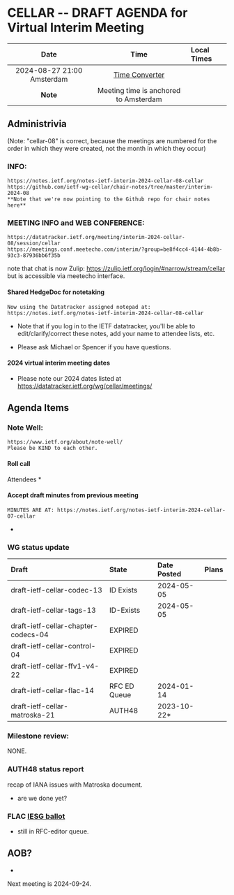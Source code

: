 # CELLAR -- DRAFT AGENDA for Virtual Interim Meeting

| Date |Time | Local Times |
|:------:|:-----------:|:------|
|2024-08-27 21:00 Amsterdam |[Time Converter](https://savvytime.com/converter/netherlands-amsterdam-to-utc-ny-new-york-city-ca-san-francisco/jun-22-2021/9pm)|
| **Note** | Meeting time is anchored to Amsterdam |

## Administrivia

(Note: "cellar-08" is correct, because the meetings are numbered for the order in which they were created, not the month in which they occur)

### INFO:
    https://notes.ietf.org/notes-ietf-interim-2024-cellar-08-cellar
    https://github.com/ietf-wg-cellar/chair-notes/tree/master/interim-2024-08
    **Note that we're now pointing to the Github repo for chair notes here**

### MEETING INFO and WEB CONFERENCE:
    https://datatracker.ietf.org/meeting/interim-2024-cellar-08/session/cellar
    https://meetings.conf.meetecho.com/interim/?group=be8f4cc4-4144-4b8b-93c3-87936bb6f35b

note that chat is now Zulip:
    https://zulip.ietf.org/login/#narrow/stream/cellar
but is accessible via meetecho interface.

#### Shared HedgeDoc for notetaking

    Now using the Datatracker assigned notepad at:
    https://notes.ietf.org/notes-ietf-interim-2024-cellar-08-cellar

* Note that if you log in to the IETF datatracker, you'll be able to edit/clarify/correct these notes, add your name to attendee  lists, etc.

* Please ask Michael or Spencer if you have questions.

#### 2024 virtual interim meeting dates

 * Please note our 2024 dates listed at https://datatracker.ietf.org/wg/cellar/meetings/

## Agenda Items

### Note Well:
    https://www.ietf.org/about/note-well/
    Please be KIND to each other.

#### Roll call

  Attendees
   *

#### Accept draft minutes from previous meeting

    MINUTES ARE AT: https://notes.ietf.org/notes-ietf-interim-2024-cellar-07-cellar

   *

###  WG status update

| Draft | State | Date Posted | Plans
|:------|:------|:------------|:------
| draft-ietf-cellar-codec-13            | ID Exists | 2024-05-05  |
| draft-ietf-cellar-tags-13             | ID-Exists | 2024-05-05 |
| draft-ietf-cellar-chapter-codecs-04   | EXPIRED |  |
| draft-ietf-cellar-control-04          | EXPIRED |  |
| draft-ietf-cellar-ffv1-v4-22          | EXPIRED |  |
| draft-ietf-cellar-flac-14             | RFC ED Queue | 2024-01-14 |
| draft-ietf-cellar-matroska-21         | AUTH48    | 2023-10-22* |

###  Milestone review:

NONE.

### AUTH48 status report

recap of IANA issues with Matroska document.
* are we done yet?


### FLAC [IESG ballot](https://datatracker.ietf.org/doc/draft-ietf-cellar-flac/ballot/)

   * still in RFC-editor queue.

## AOB?

   *

Next meeting is 2024-09-24.


